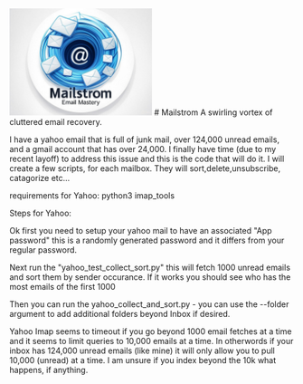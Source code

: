 
<img src="image.jpg" alt="Mailstrom Email Mastery" width="50%" height="50%">
# Mailstrom
A swirling vortex of cluttered email recovery.


I have a yahoo email that is full of junk mail, over 124,000 unread emails, and a gmail account that has over 24,000. I finally have time (due to my recent layoff) to address this issue and this is the code that will do it. I will create a few scripts, for each mailbox. They will sort,delete,unsubscribe, catagorize etc...

requirements for Yahoo: python3 imap_tools


Steps for Yahoo:

Ok first you need to setup your yahoo mail to have an associated "App password" this is a randomly generated password and it differs from your regular password. 

Next run the "yahoo_test_collect_sort.py" this will fetch 1000 unread emails and sort them by sender occurance.
    If it works you should see who has the most emails of the first 1000

Then you can run the yahoo_collect_and_sort.py  - you can use the --folder argument to add additional folders beyond Inbox if desired. 

Yahoo Imap seems to timeout if you go beyond 1000 email fetches at a time and it seems to limit queries to 10,000 emails at a time. In otherwords if your inbox has 124,000 unread emails (like mine) it will only allow you to pull 10,000 (unread) at a time. I am unsure if you index beyond the 10k what happens, if anything.



